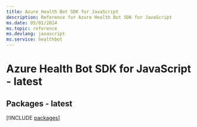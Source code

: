```yaml
---
title: Azure Health Bot SDK for JavaScript
description: Reference for Azure Health Bot SDK for JavaScript
ms.date: 05/01/2024
ms.topic: reference
ms.devlang: javascript
ms.service: healthbot
---
```

# Azure Health Bot SDK for JavaScript - latest
## Packages - latest
[!INCLUDE [packages](health-bot-index.md)]